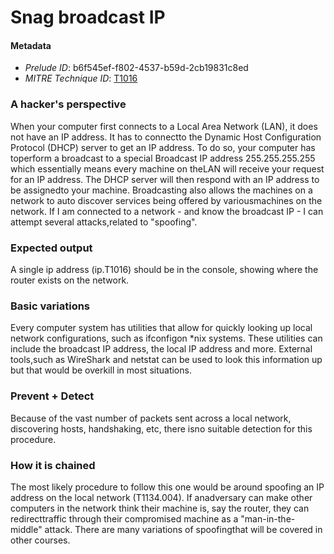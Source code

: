
# Snag broadcast IP

#### Metadata

- *Prelude ID*: b6f545ef-f802-4537-b59d-2cb19831c8ed
- *MITRE Technique ID*: [T1016](https://attack.mitre.org/techniques/T1016/)

### A hacker's perspective

When your computer first connects to a Local Area Network (LAN), it does not have an IP address. It has to connectto the Dynamic Host Configuration Protocol (DHCP) server to get an IP address. To do so, your computer has toperform a broadcast to a special Broadcast IP address 255.255.255.255 which essentially means every machine on theLAN will receive your request for an IP address. The DHCP server will then respond with an IP address to be assignedto your machine. Broadcasting also allows the machines on a network to auto discover services being offered by variousmachines on the network. If I am connected to a network - and know the broadcast IP - I can attempt several attacks,related to "spoofing".

### Expected output

A single ip address (ip.T1016) should be in the console, showing where the router exists on the network.

### Basic variations

Every computer system has utilities that allow for quickly looking up local network configurations, such as ifconfigon *nix systems. These utilities can include the broadcast IP address, the local IP address and more. External tools,such as WireShark and netstat can be used to look this information up but that would be overkill in most situations.

### Prevent + Detect

Because of the vast number of packets sent across a local network, discovering hosts, handshaking, etc, there isno suitable detection for this procedure.

### How it is chained

The most likely procedure to follow this one would be around spoofing an IP address on the local network (T1134.004). If anadversary can make other computers in the network think their machine is, say the router, they can redirecttraffic through their compromised machine as a "man-in-the-middle" attack. There are many variations of spoofingthat will be covered in other courses.
